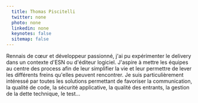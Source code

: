 ```yaml
---
  title: Thomas Piscitelli
  twitter: none
  photo: none
  linkedin: none
  keynotes: false
  sitemap: false
---
```

Rennais de cœur et développeur passionné, j'ai pu expérimenter le delivery dans un contexte d'ESN ou d'éditeur logiciel. J'aspire à mettre les équipes au centre des process afin de leur simplifier la vie et leur permettre de lever les différents freins qu'elles peuvent rencontrer. Je suis particulièrement intéressé par toutes les solutions permettant de favoriser la communication, la qualité de code, la sécurité applicative, la qualité des entrants, la gestion de la dette technique, le test... 